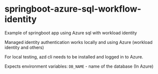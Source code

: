 # springboot-azure-sql-workflow-identity
Example of springboot app using Azure sql with workload identity

Managed identity authentication works locally and using Azure (workload identity and others)

For local testing, azd cli needs to be installed and logged in to Azure.

Expects environment variables:
`DB_NAME` - name of the database (In Azure)
